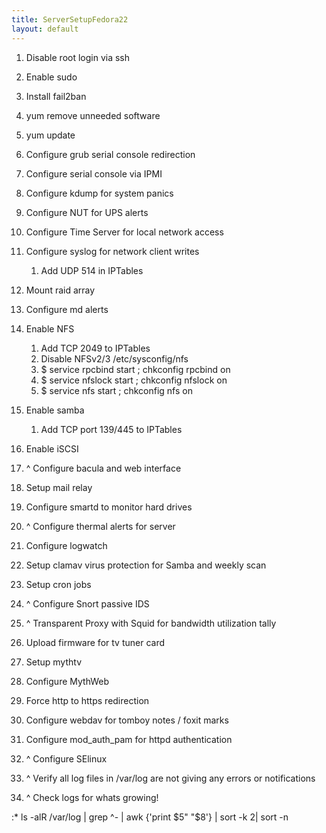 ```yaml
---
title: ServerSetupFedora22
layout: default
---
```


1.  Disable root login via ssh
2.  Enable sudo
3.  Install fail2ban
4.  yum remove unneeded software
5.  yum update  
      
6.  Configure grub serial console redirection
7.  Configure serial console via IPMI
8.  Configure kdump for system panics
9.  Configure NUT for UPS alerts
10. Configure Time Server for local network access
11. Configure syslog for network client writes
    1.  Add UDP 514 in IPTables
12. Mount raid array
13. Configure md alerts
14. Enable NFS
    1.  Add TCP 2049 to IPTables
    2.  Disable NFSv2/3 /etc/sysconfig/nfs
    3.  $ service rpcbind start ; chkconfig rpcbind on
    4.  $ service nfslock start ; chkconfig nfslock on
    5.  $ service nfs start ; chkconfig nfs on
15. Enable samba
    1.  Add TCP port 139/445 to IPTables
16. Enable iSCSI
17. ^ Configure bacula and web interface  
      
18. Setup mail relay
19. Configure smartd to monitor hard drives
20. ^ Configure thermal alerts for server
21. Configure logwatch
22. Setup clamav virus protection for Samba and weekly scan  
      
23. Setup cron jobs  
      
24. ^ Configure Snort passive IDS
25. ^ Transparent Proxy with Squid for bandwidth utilization tally  
      
26. Upload firmware for tv tuner card
27. Setup mythtv
28. Configure MythWeb
29. Force http to https redirection  
      
30. Configure webdav for tomboy notes / foxit marks
31. Configure mod\_auth\_pam for httpd authentication  
      
32. ^ Configure SElinux  
      
33. ^ Verify all log files in /var/log are not giving any errors or
    notifications
34. ^ Check logs for whats growing!

:\* ls -alR /var/log | grep ^- | awk {'print $5" "$8'} | sort -k 2| sort
-n
